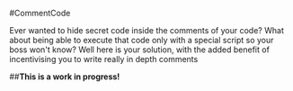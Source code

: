 #CommentCode

Ever wanted to hide secret code inside the comments of your code? What about being able to execute that code only with a special script so your boss won't know? Well here is your solution, with the added benefit of incentivising you to write really in depth comments

##**This is a work in progress!**